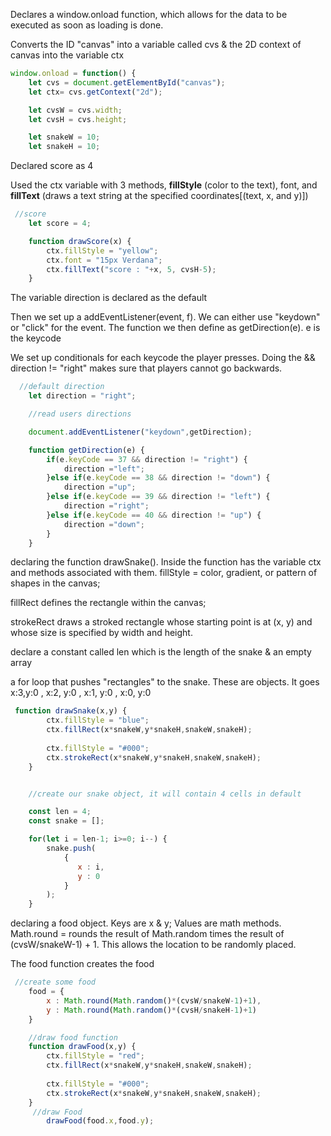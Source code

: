 Declares a window.onload function, which allows for the data to be executed as soon as loading is done.

Converts the ID "canvas" into a variable called cvs & the 2D context of canvas into the variable ctx


```JavaScript
window.onload = function() {
    let cvs = document.getElementById("canvas");
    let ctx= cvs.getContext("2d");

    let cvsW = cvs.width;
    let cvsH = cvs.height;

    let snakeW = 10;
    let snakeH = 10;

```

Declared score as 4

Used the ctx variable with 3 methods, **fillStyle** (color to the text), font, and **fillText** (draws a text string at the specified coordinates[(text, x, and y)])

```JavaScript
 //score
    let score = 4;

    function drawScore(x) {
        ctx.fillStyle = "yellow";
        ctx.font = "15px Verdana";
        ctx.fillText("score : "+x, 5, cvsH-5);
    }
```

The variable direction is declared as the default

Then we set up a addEventListener(event, f). We can either use "keydown" or "click" for the event. The function we then define as getDirection(e). e is the keycode

We set up conditionals for each keycode the player presses. Doing the && direction != "right" makes sure that players cannot go backwards.

```JavaScript
  //default direction
    let direction = "right";

    //read users directions

    document.addEventListener("keydown",getDirection);

    function getDirection(e) {
        if(e.keyCode == 37 && direction != "right") {
            direction ="left";
        }else if(e.keyCode == 38 && direction != "down") {
            direction ="up";
        }else if(e.keyCode == 39 && direction != "left") {
            direction ="right";
        }else if(e.keyCode == 40 && direction != "up") {
            direction ="down";
        }
    }
```

declaring the function drawSnake().
Inside the function has the variable ctx and methods associated with them. fillStyle = color, gradient, or pattern of shapes in the canvas; 

fillRect defines the rectangle within the canvas; 

strokeRect draws a stroked rectangle whose starting point is at (x, y) and whose size is specified by width and height.

declare a constant called len which is the length of the snake & an empty array

a for loop that pushes "rectangles" to the snake. These are objects. It goes x:3,y:0 , x:2, y:0 , x:1, y:0 , x:0, y:0


```JavaScript
 function drawSnake(x,y) {
        ctx.fillStyle = "blue";
        ctx.fillRect(x*snakeW,y*snakeH,snakeW,snakeH);
    
        ctx.fillStyle = "#000";
        ctx.strokeRect(x*snakeW,y*snakeH,snakeW,snakeH);
    }


    //create our snake object, it will contain 4 cells in default

    const len = 4;
    const snake = [];

    for(let i = len-1; i>=0; i--) {
        snake.push(
            {
               x : i,
               y : 0
            }
        );
    }
```

declaring a food object. Keys are x & y; Values are math methods. Math.round = rounds the result of Math.random times the result of (cvsW/snakeW-1) + 1. This allows the location to be randomly placed.

The food function creates the food


```JavaScript
 //create some food
    food = {
        x : Math.round(Math.random()*(cvsW/snakeW-1)+1),
        y : Math.round(Math.random()*(cvsH/snakeH-1)+1)
    }

    //draw food function
    function drawFood(x,y) {
        ctx.fillStyle = "red";
        ctx.fillRect(x*snakeW,y*snakeH,snakeW,snakeH);
    
        ctx.fillStyle = "#000";
        ctx.strokeRect(x*snakeW,y*snakeH,snakeW,snakeH);
    }
     //draw Food
        drawFood(food.x,food.y);
```
